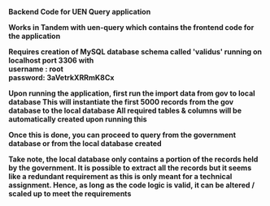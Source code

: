 <b/>Backend Code for UEN Query application

Works in Tandem with uen-query which contains the frontend code for the application


Requires creation of MySQL database schema called 'validus' running on localhost port 3306
with 
<br/>
<b/>username : root
</br>
<b/>password: 3aVetrkXRRmK8Cx

Upon running the application, first run the import data from gov to local database
This will instantiate the first 5000 records from the gov database to the local database
All required tables & columns will be automatically created upon running this

Once this is done, you can proceed to query from the government database or from the local database created

Take note, the local database only contains a portion of the records held by the government. It is possible to extract all the records but it seems like a redundant requirement as this is only meant for a technical assignment.
Hence, as long as the code logic is valid, it can be altered / scaled up to meet the requirements
